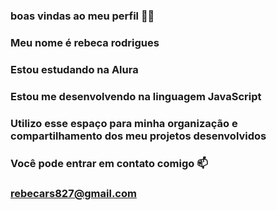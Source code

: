 ### boas vindas ao meu perfil 💙💙
### Meu nome é rebeca rodrigues
### Estou estudando na Alura
### Estou me desenvolvendo na linguagem JavaScript
### Utilizo esse espaço para minha organização e compartilhamento dos meu projetos desenvolvidos
### Você pode entrar em contato comigo 📫
### rebecars827@gmail.com
